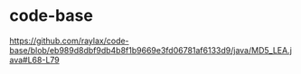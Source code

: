 # code-base

https://github.com/raylax/code-base/blob/eb989d8dbf9db4b8f1b9669e3fd06781af6133d9/java/MD5_LEA.java#L68-L79
